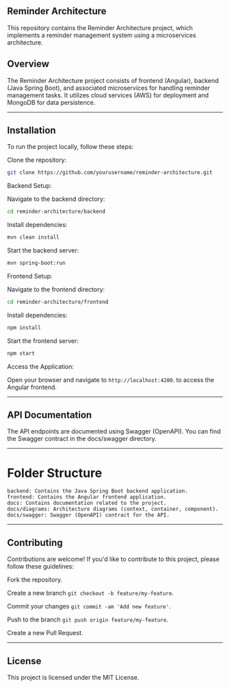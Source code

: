 ## Reminder Architecture
This repository contains the Reminder Architecture project, which implements a reminder management system using a microservices architecture.

## Overview
The Reminder Architecture project consists of frontend (Angular), backend (Java Spring Boot), and associated microservices for handling reminder management tasks. It utilizes cloud services (AWS) for deployment and MongoDB for data persistence.

---
## Installation
To run the project locally, follow these steps:

Clone the repository:

```bash
git clone https://github.com/yourusername/reminder-architecture.git
```

Backend Setup:

Navigate to the backend directory:

```bash
cd reminder-architecture/backend
```

Install dependencies:

```bash
mvn clean install
```

Start the backend server:

```bash
mvn spring-boot:run
```

Frontend Setup:

Navigate to the frontend directory:

```bash
cd reminder-architecture/frontend
```

Install dependencies:

```bash
npm install
```

Start the frontend server:

```bash
npm start
```

Access the Application:

Open your browser and navigate to ```http://localhost:4200```. to access the Angular frontend.

---
## API Documentation
The API endpoints are documented using Swagger (OpenAPI). You can find the Swagger contract in the docs/swagger directory.

---
# Folder Structure
    backend: Contains the Java Spring Boot backend application.
    frontend: Contains the Angular frontend application.
    docs: Contains documentation related to the project.
    docs/diagrams: Architecture diagrams (context, container, component).
    docs/swagger: Swagger (OpenAPI) contract for the API.

---
## Contributing
Contributions are welcome! If you'd like to contribute to this project, please follow these guidelines:

Fork the repository.

Create a new branch 
```git checkout -b feature/my-feature```.

Commit your changes 
```git commit -am 'Add new feature'```.

Push to the branch 
```git push origin feature/my-feature```.

Create a new Pull Request.

---
## License
This project is licensed under the MIT License.

